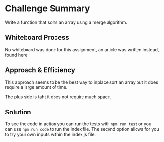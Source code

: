 # Challenge Summary

Write a function that sorts an array using a merge algorithm.

## Whiteboard Process

No whiteboard was done for this assignment, an article was written instead, found [here](./BLOG.md)

## Approach & Efficiency

This approach seems to be the best way to inplace sort an array but it does require a large amount of time.

The plus side is taht it does not require much space.

## Solution

To see the code in action you can run the tests with `npm run test` or you can use `npm run code` to run the index file. The second option allows for you to try your own inputs within the index.js file.
